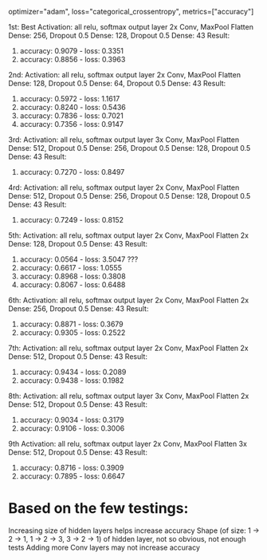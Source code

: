 optimizer="adam",
loss="categorical_crossentropy",
metrics=["accuracy"]

1st: Best
Activation: all relu, softmax output layer
2x Conv, MaxPool
Flatten
Dense: 256, Dropout 0.5
Dense: 128, Dropout 0.5
Dense: 43
Result: 
1. accuracy: 0.9079 - loss: 0.3351
2. accuracy: 0.8856 - loss: 0.3963


2nd:
Activation: all relu, softmax output layer
2x Conv, MaxPool
Flatten
Dense: 128, Dropout 0.5
Dense: 64, Dropout 0.5
Dense: 43
Result: 
1. accuracy: 0.5972 - loss: 1.1617
2. accuracy: 0.8240 - loss: 0.5436
3. accuracy: 0.7836 - loss: 0.7021
4. accuracy: 0.7356 - loss: 0.9147

3rd:
Activation: all relu, softmax output layer
3x Conv, MaxPool
Flatten
Dense: 512, Dropout 0.5
Dense: 256, Dropout 0.5
Dense: 128, Dropout 0.5
Dense: 43
Result:
1. accuracy: 0.7270 - loss: 0.8497

4rd:
Activation: all relu, softmax output layer
2x Conv, MaxPool
Flatten
Dense: 512, Dropout 0.5
Dense: 256, Dropout 0.5
Dense: 128, Dropout 0.5
Dense: 43
Result:
1. accuracy: 0.7249 - loss: 0.8152

5th:
Activation: all relu, softmax output layer
2x Conv, MaxPool
Flatten
2x Dense: 128, Dropout 0.5
Dense: 43
Result:
1. accuracy: 0.0564 - loss: 3.5047 ???
2. accuracy: 0.6617 - loss: 1.0555
3. accuracy: 0.8968 - loss: 0.3808
4. accuracy: 0.8067 - loss: 0.6488

6th:
Activation: all relu, softmax output layer
2x Conv, MaxPool
Flatten
2x Dense: 256, Dropout 0.5
Dense: 43
Result:
1. accuracy: 0.8871 - loss: 0.3679
2. accuracy: 0.9305 - loss: 0.2522

7th:
Activation: all relu, softmax output layer
2x Conv, MaxPool
Flatten
2x Dense: 512, Dropout 0.5
Dense: 43
Result:
1. accuracy: 0.9434 - loss: 0.2089
2. accuracy: 0.9438 - loss: 0.1982

8th:
Activation: all relu, softmax output layer
3x Conv, MaxPool
Flatten
2x Dense: 512, Dropout 0.5
Dense: 43
Result:
1. accuracy: 0.9034 - loss: 0.3179
2. accuracy: 0.9106 - loss: 0.3006

9th
Activation: all relu, softmax output layer
2x Conv, MaxPool
Flatten
3x Dense: 512, Dropout 0.5
Dense: 43
Result:
1. accuracy: 0.8716 - loss: 0.3909
2. accuracy: 0.7895 - loss: 0.6647

# Based on the few testings:
Increasing size of hidden layers helps increase accuracy
Shape (of size: 1 -> 2 -> 1, 1 -> 2 -> 3, 3 -> 2 -> 1) of hidden layer, not so obvious, not enough tests
Adding more Conv layers may not increase accuracy
